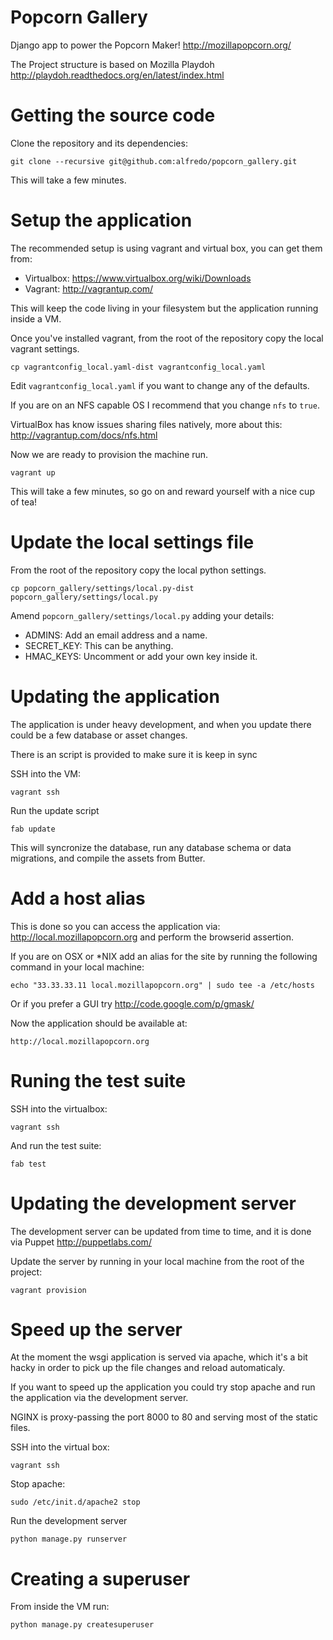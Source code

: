 Popcorn Gallery
===============

Django app to power the Popcorn Maker! http://mozillapopcorn.org/

The Project structure is based on Mozilla Playdoh http://playdoh.readthedocs.org/en/latest/index.html


Getting the source code
=======================

Clone the repository and its dependencies:

    git clone --recursive git@github.com:alfredo/popcorn_gallery.git

This will take a few minutes.

Setup the application
=====================

The recommended setup is using vagrant and virtual box, you can get them from:

- Virtualbox: https://www.virtualbox.org/wiki/Downloads
- Vagrant: http://vagrantup.com/

This will keep the code living in your filesystem but the application running inside a VM.

Once you've installed vagrant, from the root of the repository copy the local vagrant settings.

    cp vagrantconfig_local.yaml-dist vagrantconfig_local.yaml

Edit ``vagrantconfig_local.yaml`` if you want to change any of the defaults.

If you are on an NFS capable OS I recommend that you change ``nfs`` to ``true``.

VirtualBox has know issues sharing files natively, more about this: http://vagrantup.com/docs/nfs.html

Now we are ready to provision the machine run.

    vagrant up

This will take a few minutes, so go on and reward yourself with a nice cup of tea!


Update the local settings file
==============================

From the root of the repository copy the local python settings.

    cp popcorn_gallery/settings/local.py-dist popcorn_gallery/settings/local.py

Amend ``popcorn_gallery/settings/local.py``  adding your details:

- ADMINS: Add an email address and a name.
- SECRET_KEY: This can be anything.
- HMAC_KEYS: Uncomment or add your own key inside it.


Updating the application
========================

The application is under heavy development, and when you update there could be a few database or asset changes.

There is an script is provided to make sure it is keep in sync

SSH into the VM:

    vagrant ssh

Run the update script

    fab update


This will syncronize the database, run any database schema or data migrations, and compile the assets from Butter.


Add a host alias
================

This is done so you can access the application via: http://local.mozillapopcorn.org and perform the browserid assertion.

If you are on OSX or *NIX add an alias for the site by running the following command in your local machine:

    echo "33.33.33.11 local.mozillapopcorn.org" | sudo tee -a /etc/hosts

Or if you prefer a GUI try http://code.google.com/p/gmask/

Now the application should be available at:

    http://local.mozillapopcorn.org


Runing the test suite
=====================

SSH into the virtualbox:

    vagrant ssh

And run the test suite:

    fab test


Updating the development server
===============================

The development server can be updated from time to time, and it is done via Puppet http://puppetlabs.com/

Update the server by running in your local machine from the root of the project:

    vagrant provision


Speed up the server
===================

At the moment the wsgi application is served via apache, which it's a bit hacky in order to pick up the file changes and reload automaticaly.

If you want to speed up the application you could try stop apache and run the application via the development server.

NGINX is proxy-passing the port 8000 to 80 and serving most of the static files.

SSH into the virtual box:

    vagrant ssh

Stop apache:

    sudo /etc/init.d/apache2 stop

Run the development server

    python manage.py runserver


Creating a superuser
====================

From inside the VM run:

    python manage.py createsuperuser
